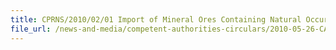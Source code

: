 ```yaml
---
title: CPRNS/2010/02/01 Import of Mineral Ores Containing Natural Occurring Radioactive Materials 
file_url: /news-and-media/competent-authorities-circulars/2010-05-26-CA2.pdf
---
```

